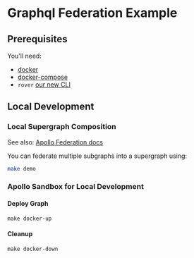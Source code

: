 # Graphql Federation Example

## Prerequisites

You'll need:

* [docker](https://docs.docker.com/get-docker/)
* [docker-compose](https://docs.docker.com/compose/install/)
* `rover` [our new CLI](https://www.apollographql.com/docs/rover/getting-started)

## Local Development

### Local Supergraph Composition

See also: [Apollo Federation docs](https://www.apollographql.com/docs/federation/quickstart/)

You can federate multiple subgraphs into a supergraph using:

```sh
make demo
```

### Apollo Sandbox for Local Development

#### Deploy Graph

```
make docker-up
```

#### Cleanup

```
make docker-down
```
